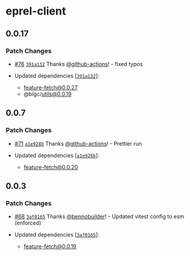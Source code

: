 # eprel-client

## 0.0.17

### Patch Changes

- [#76](https://github.com/builder-group/community/pull/76) [`391a132`](https://github.com/builder-group/community/commit/391a1325e99305ed6158beb3af68cd5ea25e495a) Thanks [@github-actions](https://github.com/apps/github-actions)! - fixed typos

- Updated dependencies [[`391a132`](https://github.com/builder-group/community/commit/391a1325e99305ed6158beb3af68cd5ea25e495a)]:
  - feature-fetch@0.0.27
  - @blgc/utils@0.0.19

## 0.0.7

### Patch Changes

- [#71](https://github.com/builder-group/community/pull/71) [`a1e928b`](https://github.com/builder-group/community/commit/a1e928b30a13d0d974e862e8f27e97bf6047e854) Thanks [@github-actions](https://github.com/apps/github-actions)! - Prettier run

- Updated dependencies [[`a1e928b`](https://github.com/builder-group/community/commit/a1e928b30a13d0d974e862e8f27e97bf6047e854)]:
  - feature-fetch@0.0.20

## 0.0.3

### Patch Changes

- [#68](https://github.com/builder-group/community/pull/68) [`3af0165`](https://github.com/builder-group/community/commit/3af0165843a03c051520ae35a15d5d76b874f804) Thanks [@bennobuilder](https://github.com/bennobuilder)! - Updated vitest config to esm (enforced)

- Updated dependencies [[`3af0165`](https://github.com/builder-group/community/commit/3af0165843a03c051520ae35a15d5d76b874f804)]:
  - feature-fetch@0.0.19
